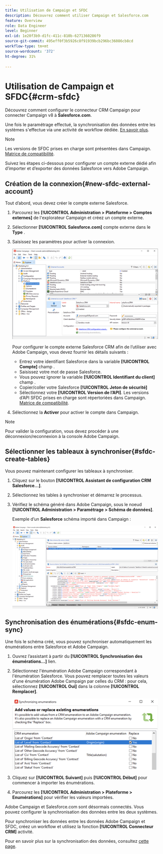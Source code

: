 ```yaml
---
title: Utilisation de Campaign et SFDC
description: Découvrez comment utiliser Campaign et Salesforce.com
feature: Overview
role: Data Engineer
level: Beginner
exl-id: 1e20f3b9-d1fc-411c-810b-6271360286f9
source-git-commit: 495eff0f3b5926c8f91939bcb296bc36086cb8cd
workflow-type: tm+mt
source-wordcount: '372'
ht-degree: 31%

---
```


# Utilisation de Campaign et SFDC{#crm-sfdc}

Découvrez comment configurer le connecteur CRM Campaign pour connecter Campaign v8 à **Salesforce.com**.

Une fois le paramétrage effectué, la synchronisation des données entre les systèmes s&#39;effectue via une activité de workflow dédiée. [En savoir plus](crm-data-sync.md).

>[!NOTE]
>
>Les versions de SFDC prises en charge sont présentées dans Campaign. [Matrice de compatibilité](../start/compatibility-matrix.md).


Suivez les étapes ci-dessous pour configurer un compte externe dédié afin d’importer et d’exporter des données Salesforce vers Adobe Campaign.

## Création de la connexion{#new-sfdc-external-account}

Tout d’abord, vous devez créer le compte externe Salesforce.

1. Parcourez les **[!UICONTROL Administration > Plateforme > Comptes externes]** de l&#39;explorateur Campaign et créez un compte externe.
1. Sélectionner **[!UICONTROL Salesforce.com]** compte externe dans le **Type** .
1. Saisissez les paramètres pour activer la connexion.

   ![](assets/sfdc-external-account.png)

   Pour configurer le compte externe Salesforce CRM afin de l’utiliser avec Adobe Campaign, vous devez fournir les détails suivants :

   * Entrez votre identifiant Salesforce dans la variable **[!UICONTROL Compte]** champ .
   * Saisissez votre mot de passe Salesforce.
   * Vous pouvez ignorer la variable **[!UICONTROL Identifiant du client]** champ .
   * Copier/coller votre Salesforce **[!UICONTROL Jeton de sécurité]**
   * Sélectionnez votre **[!UICONTROL Version de l’API]**. Les versions d’API SFDC prises en charge sont répertoriées dans Campaign. [Matrice de compatibilité](../start/compatibility-matrix.md).

1. Sélectionnez la **Activer** pour activer le compte dans Campaign.

>[!NOTE]
>
>Pour valider la configuration, vous devez procéder à une déconnexion/reconnexion à la console Adobe Campaign.

## Sélectionner les tableaux à synchroniser{#sfdc-create-tables}

Vous pouvez maintenant configurer les tableaux à synchroniser.

1. Cliquez sur le bouton **[!UICONTROL Assistant de configuration CRM Salesforce...]**.
1. Sélectionnez les tables à synchroniser et démarrez le processus.
1. Vérifiez le schéma généré dans Adobe Campaign, sous le noeud **[!UICONTROL Administration > Paramétrage > Schéma de données]**.

   Exemple d’un **Salesforce** schéma importé dans Campaign :

   ![](assets/sfdc-schemas.png)

## Synchronisation des énumérations{#sfdc-enum-sync}

Une fois le schéma créé, vous pouvez synchroniser automatiquement les énumérations entre Salesforce et Adobe Campaign.

1. Ouvrez l’assistant à partir du  **[!UICONTROL Synchronisation des énumérations...]** lien.
1. Sélectionnez l&#39;énumération Adobe Campaign correspondant à l&#39;énumération Salesforce.
Vous pouvez remplacer toutes les valeurs d&#39;une énumération Adobe Campaign par celles du CRM : pour cela, sélectionnez **[!UICONTROL Oui]** dans la colonne **[!UICONTROL Remplacer]**.

   ![](assets/sfdc-enum.png)

1. Cliquez sur **[!UICONTROL Suivant]** puis **[!UICONTROL Début]** pour commencer à importer les énumérations.

1. Parcourez les **[!UICONTROL Administration > Plateforme > Enumérations]** pour vérifier les valeurs importées.


Adobe Campaign et Salesforce.com sont désormais connectés. Vous pouvez configurer la synchronisation des données entre les deux systèmes.

Pour synchroniser les données entre les données Adobe Campaign et SFDC, créez un workflow et utilisez la fonction **[!UICONTROL Connecteur CRM]** activité.

Pour en savoir plus sur la synchronisation des données, consultez [cette page](crm-data-sync.md).
